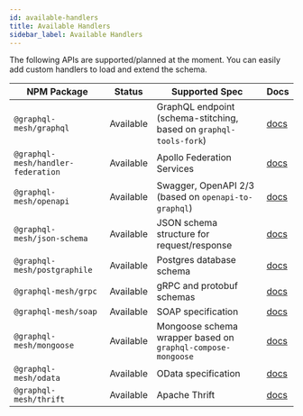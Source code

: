 ```yaml
---
id: available-handlers
title: Available Handlers
sidebar_label: Available Handlers
---
```


The following APIs are supported/planned at the moment. You can easily add custom handlers to load and extend the schema.

| NPM Package                  | Status    | Supported Spec                                                     | Docs                           |
| ---------------------------- | --------- | ------------------------------------------------------------------ | ------------------------------ |
| `@graphql-mesh/graphql`      | Available | GraphQL endpoint (schema-stitching, based on `graphql-tools-fork`) | [docs](/docs/handlers/graphql)      |
| `@graphql-mesh/handler-federation`   | Available       | Apollo Federation Services                                         | [docs](/docs/handlers/federation)      |
| `@graphql-mesh/openapi`      | Available | Swagger, OpenAPI 2/3 (based on `openapi-to-graphql`)               | [docs](/docs/handlers/openapi)      |
| `@graphql-mesh/json-schema`  | Available | JSON schema structure for request/response                         | [docs](/docs/handlers/json-schema)  |
| `@graphql-mesh/postgraphile` | Available | Postgres database schema                                           | [docs](/docs/handlers/postgraphile) |
| `@graphql-mesh/grpc`         | Available | gRPC and protobuf schemas                                          | [docs](/docs/handlers/grpc)         |
| `@graphql-mesh/soap`         | Available | SOAP specification                                                 | [docs](/docs/handlers/soap)         |
| `@graphql-mesh/mongoose`     | Available | Mongoose schema wrapper based on `graphql-compose-mongoose`        | [docs](/docs/handlers/mongoose)     |
| `@graphql-mesh/odata`        | Available       | OData specification                                                | [docs](/docs/handlers/odata)                           |
| `@graphql-mesh/thrift`        | Available       | Apache Thrift                                                | [docs](/docs/handlers/thrift)                           |
